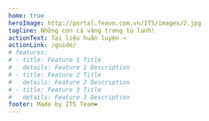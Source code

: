 ```yaml
---
home: true
heroImage: http://portal.feavn.com.vn/ITS/images/2.jpg
tagline: Những con cá vàng trong tủ lạnh!
actionText: Tại liệu huấn luyện →
actionLink: /guide/
# features:
# - title: Feature 1 Title
#   details: Feature 1 Description
# - title: Feature 2 Title
#   details: Feature 2 Description
# - title: Feature 3 Title
#   details: Feature 3 Description
footer: Made by ITS Team❤️
---
```


